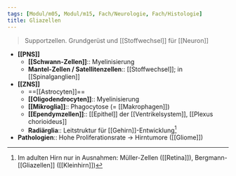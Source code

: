 ```yaml
---
tags: [Modul/m05, Modul/m15, Fach/Neurologie, Fach/Histologie]
title: Gliazellen
---
```

> Supportzellen. Grundgerüst und [[Stoffwechsel]] für [[Neuron]]
- **[[PNS]]**
	- **[[Schwann-Zellen]]**:: Myelinisierung
	- **Mantel-Zellen / Satellitenzellen**:: [[Stoffwechsel]]; in [[Spinalganglien]]
- **[[ZNS]]**
	- ==[[Astrocyten]]==
	- **[[Oligodendrocyten]]**:: Myelinisierung
	- **[[Mikroglia]]**:: Phagocytose (= [[Makrophagen]])
	- **[[Ependymzellen]]**:: [[Epithel]] der [[Ventrikelsystem]], [[Plexus chorioideus]]
	- **Radiärglia**:: Leitstruktur für [[Gehirn]]-Entwicklung[^2]
- **Pathologien**:: Hohe Proliferationsrate → Hirntumore ([[Gliome]])

[^2]: Im adulten Hirn nur in Ausnahmen: Müller-Zellen ([[Retina]]), Bergmann-[[Gliazellen]] ([[Kleinhirn]])